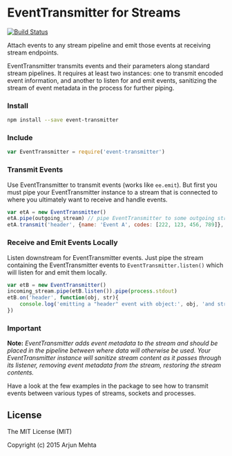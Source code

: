 # EventTransmitter for Streams

[![Build Status](https://travis-ci.org/arjunmehta/stream-event-transmitter.svg)](https://travis-ci.org/arjunmehta/stream-event-transmitter)

Attach events to any stream pipeline and emit those events at receiving stream endpoints.

EventTransmitter transmits events and their parameters along standard stream pipelines. It requires at least two instances: one to transmit encoded event information, and another to listen for and emit events, sanitizing the stream of event metadata in the process for further piping.

### Install
```bash
npm install --save event-transmitter
```

### Include
```javascript
var EventTransmitter = require('event-transmitter')
```


### Transmit Events
Use EventTransmitter to transmit events (works like `ee.emit`). But first you must pipe your EventTransmitter instance to a stream that is connected to where you ultimately want to receive and handle events.

```javascript
var etA = new EventTransmitter()
etA.pipe(outgoing_stream) // pipe EventTransmitter to some outgoing stream
etA.transmit('header', {name: 'Event A', codes: [222, 123, 456, 789]}, 'A String') // transmit an event through that outgoing stream
```

### Receive and Emit Events Locally
Listen downstream for EventTransmitter events. Just pipe the stream containing the EventTransmitter events to `EventTransmitter.listen()` which will listen for and emit them locally.

```javascript
var etB = new EventTransmitter()
incoming_stream.pipe(etB.listen()).pipe(process.stdout)
etB.on('header', function(obj, str){
    console.log('emitting a "header" event with object:', obj, 'and string:', str)
})
```

### Important
**Note:** *EventTransmitter adds event metadata to the stream and should be placed in the pipeline between where data will otherwise be used. Your EventTransmitter instance will sanitize stream content as it passes through its listener, removing event metadata from the stream, restoring the stream contents.*

Have a look at the few examples in the package to see how to transmit events between various types of streams, sockets and processes.


## License

The MIT License (MIT)

Copyright (c) 2015 Arjun Mehta

